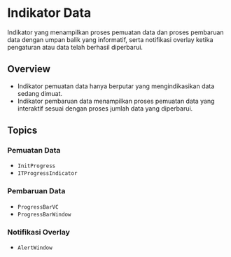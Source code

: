 # Indikator Data

Indikator yang menampilkan proses pemuatan data dan proses pembaruan data dengan umpan balik yang informatif, serta notifikasi overlay ketika pengaturan atau data telah berhasil diperbarui.

## Overview

- Indikator pemuatan data hanya berputar yang mengindikasikan data sedang dimuat.
- Indikator pembaruan data menampilkan proses pemuatan data yang interaktif sesuai dengan proses jumlah data yang diperbarui.

## Topics

### Pemuatan Data
- ``InitProgress``
- ``ITProgressIndicator``

### Pembaruan Data
- ``ProgressBarVC``
- ``ProgressBarWindow``

### Notifikasi Overlay
- ``AlertWindow``
